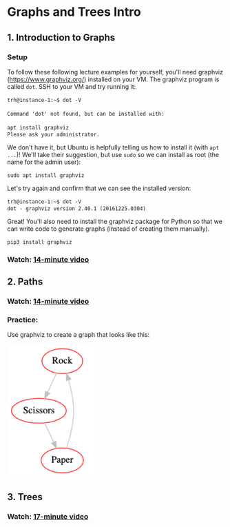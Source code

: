 # Graphs and Trees Intro

## 1. Introduction to Graphs

### Setup

To follow these following lecture examples for yourself, you'll need
graphviz (https://www.graphviz.org/) installed on your VM.  The
graphviz program is called `dot`.  SSH to your VM and try running it:

```
trh@instance-1:~$ dot -V

Command 'dot' not found, but can be installed with:

apt install graphviz
Please ask your administrator.
```

We don't have it, but Ubuntu is helpfully telling us how to install it (with `apt ...`)!  We'll take their suggestion, but use `sudo` so we can install as root (the name for the admin user):

```
sudo apt install graphviz
```

Let's try again and confirm that we can see the installed version:

```
trh@instance-1:~$ dot -V
dot - graphviz version 2.40.1 (20161225.0304)
```

Great!  You'll also need to install the graphviz package for Python so that we can write code to generate graphs (instead of creating them manually).

```
pip3 install graphviz
```

### Watch: [14-minute video](https://youtu.be/PcxqKpWxdBU)

## 2. Paths

### Watch: [14-minute video](https://youtu.be/b2pFvYaCEkI)

### Practice:

Use graphviz to create a graph that looks like this:

<img src="rps.png" width=200>

## 3. Trees

### Watch: [17-minute video](https://youtu.be/ya1BqhvP_vU)
